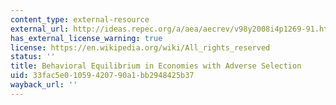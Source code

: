 ```yaml
---
content_type: external-resource
external_url: http://ideas.repec.org/a/aea/aecrev/v98y2008i4p1269-91.html
has_external_license_warning: true
license: https://en.wikipedia.org/wiki/All_rights_reserved
status: ''
title: Behavioral Equilibrium in Economies with Adverse Selection
uid: 33fac5e0-1059-4207-90a1-bb2948425b37
wayback_url: ''
---
```

